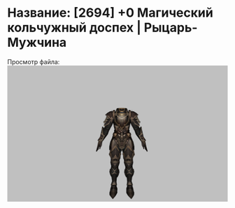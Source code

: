 # Название: [2694] +0 Магический кольчужный доспех | Рыцарь-Мужчина

Просмотр файла:
![p000006.png](p000006.png)